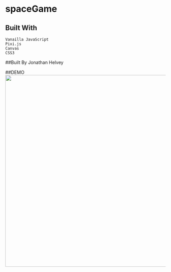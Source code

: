 # spaceGame

## Built With
```
Vanailla JavaScript
Pixi.js
Canvas
CSS3
```

##Built By
Jonathan Helvey

##DEMO
<img src="SpaceGame.gif" data-canonical-src="SpaceGame.gif" width="600" height="600" />
